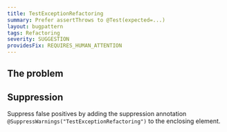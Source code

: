 ```yaml
---
title: TestExceptionRefactoring
summary: Prefer assertThrows to @Test(expected=...)
layout: bugpattern
tags: Refactoring
severity: SUGGESTION
providesFix: REQUIRES_HUMAN_ATTENTION
---
```


<!--
*** AUTO-GENERATED, DO NOT MODIFY ***
To make changes, edit the @BugPattern annotation or the explanation in docs/bugpattern.
-->

## The problem


## Suppression
Suppress false positives by adding the suppression annotation `@SuppressWarnings("TestExceptionRefactoring")` to the enclosing element.
